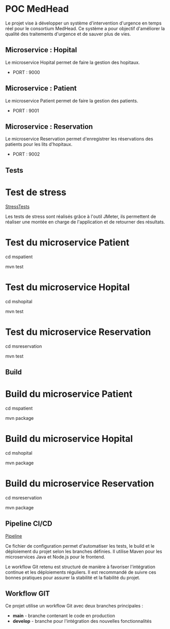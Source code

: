 # POC MedHead

Le projet vise à développer un système d'intervention d'urgence en temps réel pour le consortium MedHead. Ce système a pour objectif d'améliorer la qualité des traitements d'urgence et de sauver plus de vies.
 
## Microservice : Hopital

Le microservice Hopital permet de faire la gestion des hopitaux.

- PORT : 9000

## Microservice : Patient

Le microservice Patient permet de faire la gestion des patients.

- PORT : 9001

## Microservice : Reservation

Le microservice Reservation permet d'enregistrer les réservations des patients pour les lits d'hopitaux.

- PORT : 9002

## Tests

# Test de stress

[StressTests](https://github.com/SuperMoha/POCMedHead/blob/main/jmeter/Stress%20Test%20POCMedHead.jmx)

Les tests de stress sont réalisés grâce à l'outil JMeter, ils permettent de réaliser une montée en charge de l'application et de retourner des résultats.

# Test du microservice Patient
cd mspatient

mvn test

# Test du microservice Hopital
cd mshopital

mvn test

# Test du microservice Reservation
cd msreservation

mvn test

## Build

# Build du microservice Patient
cd mspatient

mvn package

# Build du microservice Hopital
cd mshopital

mvn package

# Build du microservice Reservation
cd msreservation

mvn package

## Pipeline CI/CD

[Pipeline](https://github.com/SuperMoha/POCMedHead/blob/main/.github/workflows/maven.yml)


Ce fichier de configuration permet d'automatiser les tests, le build et le déploiement du projet selon les branches définies. Il utilise Maven pour les microservices Java et Node.js pour le frontend.

Le workflow Git retenu est structuré de manière à favoriser l'intégration continue et les déploiements réguliers. Il est recommandé de suivre ces bonnes pratiques pour assurer la stabilité et la fiabilité du projet.

## Workflow GIT

Ce projet utilise un workflow Git avec deux branches principales :

- **main** - branche contenant le code en production
- **develop** - branche pour l'intégration des nouvelles fonctionnalités
